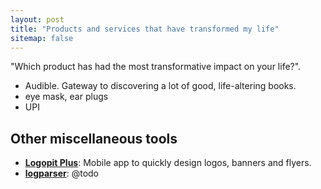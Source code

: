 ```yaml
---
layout: post
title: "Products and services that have transformed my life"
sitemap: false
---
```



"Which product has had the most transformative impact on your life?".

* Audible. Gateway to discovering a lot of good, life-altering books.
* eye mask, ear plugs
* UPI

## Other miscellaneous tools
* **[Logopit Plus](http://logopit.net/)**: Mobile app to quickly design logos, banners and flyers. 
* **[logparser](https://www.microsoft.com/en-us/download/details.aspx?id=24659)**: @todo
